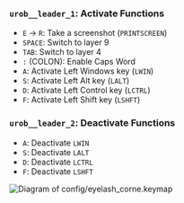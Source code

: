 ### `urob__leader_1`: Activate Functions

- `E` → `R`: Take a screenshot (`PRINTSCREEN`)  
- `SPACE`: Switch to layer 9  
- `TAB`: Switch to layer 4  
- `:` (COLON): Enable Caps Word  
- `A`: Activate Left Windows key (`LWIN`)  
- `S`: Activate Left Alt key (`LALT`)  
- `D`: Activate Left Control key (`LCTRL`)  
- `F`: Activate Left Shift key (`LSHFT`)  

### `urob__leader_2`: Deactivate Functions

- `A`: Deactivate `LWIN`  
- `S`: Deactivate `LALT`  
- `D`: Deactivate `LCTRL`  
- `F`: Deactivate `LSHFT`  

![Diagram of config/eyelash_corne.keymap](keymap-drawer/eyelash_corne.svg "generated by @caksoylar's Keymap Drawer")
